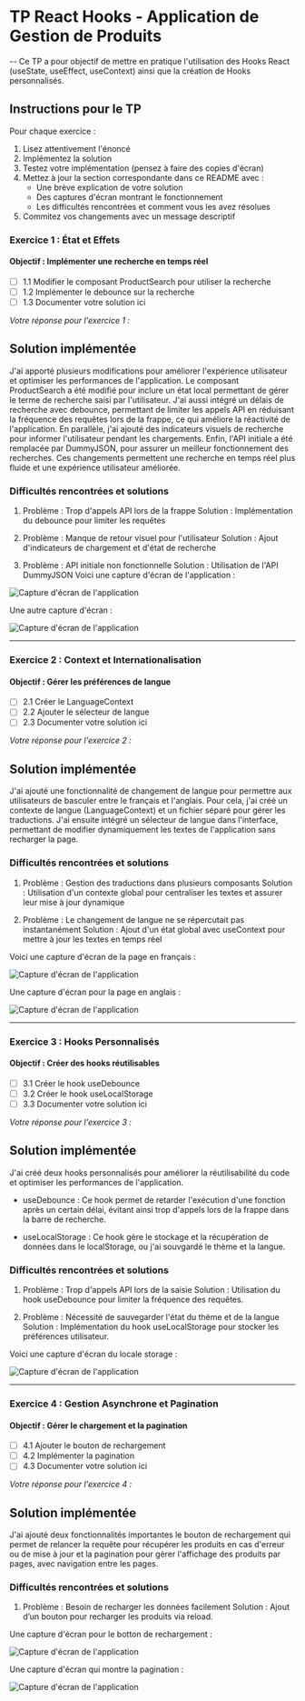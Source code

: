 # TP React Hooks - Application de Gestion de Produits

-- Ce TP a pour objectif de mettre en pratique l'utilisation des Hooks React (useState, useEffect, useContext) ainsi que la création de Hooks personnalisés.

## Instructions pour le TP

Pour chaque exercice :
1. Lisez attentivement l'énoncé
2. Implémentez la solution
3. Testez votre implémentation (pensez à faire des copies d'écran)
4. Mettez à jour la section correspondante dans ce README avec :
   - Une brève explication de votre solution
   - Des captures d'écran montrant le fonctionnement
   - Les difficultés rencontrées et comment vous les avez résolues
5. Commitez vos changements avec un message descriptif

### Exercice 1 : État et Effets 
#### Objectif : Implémenter une recherche en temps réel

- [ ] 1.1 Modifier le composant ProductSearch pour utiliser la recherche
- [ ] 1.2 Implémenter le debounce sur la recherche
- [ ] 1.3 Documenter votre solution ici

_Votre réponse pour l'exercice 1 :_

## Solution implémentée

   J'ai apporté plusieurs modifications pour améliorer l'expérience utilisateur et optimiser les performances de 
l'application. Le composant ProductSearch a été modifié pour inclure un état local permettant de gérer le terme de 
recherche saisi par l'utilisateur. J'ai aussi intégré un délais de recherche avec debounce, permettant de limiter les 
appels API en réduisant la fréquence des requêtes lors de la frappe, ce qui améliore la réactivité de l'application. En 
parallèle, j'ai ajouté des indicateurs visuels de recherche pour informer l'utilisateur pendant les chargements. Enfin, 
l'API initiale a été remplacée par DummyJSON, pour assurer un meilleur fonctionnement des recherches. Ces changements 
permettent une recherche en temps réel plus fluide et une expérience utilisateur améliorée.

### Difficultés rencontrées et solutions
1. Problème : Trop d'appels API lors de la frappe
   Solution : Implémentation du debounce pour limiter les requêtes

2. Problème : Manque de retour visuel pour l'utilisateur
   Solution : Ajout d'indicateurs de chargement et d'état de recherche

3. Problème : API initiale non fonctionnelle
   Solution : Utilisation de l'API DummyJSON
Voici une capture d'écran de l'application :

![Capture d'écran de l'application](./images/Capture1.png)

Une autre capture d'écran :

![Capture d'écran de l'application](./images/Capture2.png)

****************
### Exercice 2 : Context et Internationalisation
#### Objectif : Gérer les préférences de langue

- [ ] 2.1 Créer le LanguageContext
- [ ] 2.2 Ajouter le sélecteur de langue
- [ ] 2.3 Documenter votre solution ici

_Votre réponse pour l'exercice 2 :_

## Solution implémentée
J'ai ajouté une fonctionnalité de changement de langue pour permettre aux utilisateurs de basculer entre le français  et l'anglais. Pour cela, j'ai créé un contexte de langue (LanguageContext) et un fichier séparé pour gérer les traductions. J'ai ensuite intégré un sélecteur de langue dans l'interface, permettant de modifier dynamiquement les textes de l'application sans recharger la page.

### Difficultés rencontrées et solutions
1. Problème : Gestion des traductions dans plusieurs composants
Solution : Utilisation d'un contexte global pour centraliser les textes et assurer leur mise à jour dynamique

2. Problème : Le changement de langue ne se répercutait pas instantanément
Solution : Ajout d'un état global avec useContext pour mettre à jour les textes en temps réel

Voici une capture d'écran de la page en français :

![Capture d'écran de l'application](./images/Capture3.png)

Une capture d'écran pour la page en anglais :

![Capture d'écran de l'application](./images/Capture4.png)

****************
### Exercice 3 : Hooks Personnalisés
#### Objectif : Créer des hooks réutilisables

- [ ] 3.1 Créer le hook useDebounce
- [ ] 3.2 Créer le hook useLocalStorage
- [ ] 3.3 Documenter votre solution ici

_Votre réponse pour l'exercice 3 :_

## Solution implémentée
J'ai créé deux hooks personnalisés pour améliorer la réutilisabilité du code et optimiser les performances de l'application.

- useDebounce : Ce hook permet de retarder l'exécution d'une fonction après un certain délai, évitant ainsi trop d'appels  lors de la frappe dans la barre de recherche.

- useLocalStorage : Ce hook gère le stockage et la récupération de données dans le localStorage, ou j'ai souvgardé  le thème et la langue.
 
### Difficultés rencontrées et solutions

1. Problème : Trop d'appels API lors de la saisie
Solution : Utilisation du hook useDebounce pour limiter la fréquence des requêtes.

2. Problème : Nécessité de sauvegarder l'état du thème et de la langue
Solution : Implémentation du hook useLocalStorage pour stocker les préférences utilisateur.

Voici une capture d'écran du locale storage :

![Capture d'écran de l'application](./images/Capture7.png)

****************
### Exercice 4 : Gestion Asynchrone et Pagination
#### Objectif : Gérer le chargement et la pagination

- [ ] 4.1 Ajouter le bouton de rechargement
- [ ] 4.2 Implémenter la pagination
- [ ] 4.3 Documenter votre solution ici

_Votre réponse pour l'exercice 4 :_

## Solution implémentée

J'ai ajouté deux fonctionnalités importantes le bouton de rechargement qui permet de relancer la requête pour récupérer les produits en cas d'erreur ou de mise à jour et la pagination pour gèrer l'affichage des produits par pages, avec navigation entre les pages.

### Difficultés rencontrées et solutions

1. Problème : Besoin de recharger les données facilement
Solution : Ajout d’un bouton pour recharger les produits via reload.

Une capture d'écran pour le botton de rechargement :

![Capture d'écran de l'application](./images/Capture5.png)

Une capture d'écran qui montre la pagination :

![Capture d'écran de l'application](./images/Capture6.png)

